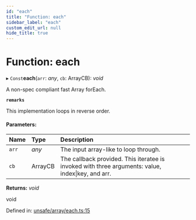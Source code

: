 ```yaml
---
id: "each"
title: "Function: each"
sidebar_label: "each"
custom_edit_url: null
hide_title: true
---
```


# Function: each

▸ `Const`**each**(`arr`: *any*, `cb`: ArrayCB): *void*

A non-spec compliant fast Array forEach.

**`remarks`** 

This implementation loops in reverse order.

#### Parameters:

Name | Type | Description |
:------ | :------ | :------ |
`arr` | *any* | The input array-like to loop through.   |
`cb` | ArrayCB | The callback provided. This iteratee is invoked with three arguments: value, index\|key, and arr.    |

**Returns:** *void*

void

Defined in: [unsafe/array/each.ts:15](https://github.com/kaihodev/hikidashi/blob/ee44aa9/src/unsafe/array/each.ts#L15)

